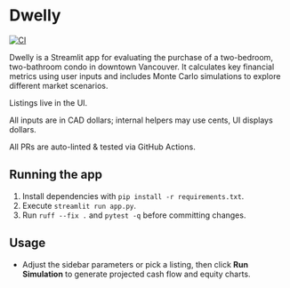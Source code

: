 # Dwelly

[![CI](https://github.com/jas-m-evans/housing/actions/workflows/ci.yml/badge.svg)](https://github.com/jas-m-evans/housing/actions/workflows/ci.yml)

Dwelly is a Streamlit app for evaluating the purchase of a two-bedroom, two-bathroom condo in downtown Vancouver. It calculates key financial metrics using user inputs and includes Monte Carlo simulations to explore different market scenarios.

Listings live in the UI.

All inputs are in CAD dollars; internal helpers may use cents, UI displays dollars.

All PRs are auto-linted & tested via GitHub Actions.

## Running the app

1. Install dependencies with `pip install -r requirements.txt`.
2. Execute `streamlit run app.py`.
3. Run `ruff --fix .` and `pytest -q` before committing changes.

## Usage
- Adjust the sidebar parameters or pick a listing, then click **Run Simulation** to generate
  projected cash flow and equity charts.

